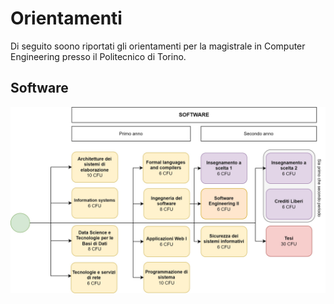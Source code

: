 # Orientamenti
Di seguito soono riportati gli orientamenti per la magistrale in Computer Engineering presso il Politecnico di Torino.


## Software
![Software](./software.jpg) <!-- .element height="25%" width="25%" -->